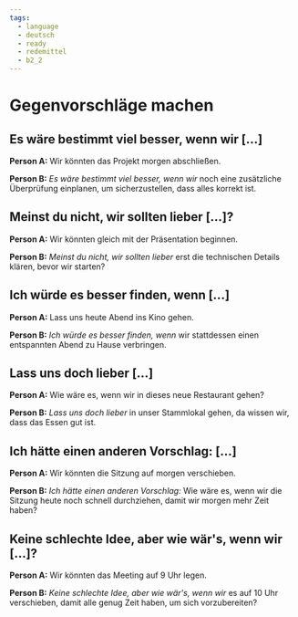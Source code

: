 ```yaml
---
tags:
  - language
  - deutsch
  - ready
  - redemittel
  - b2_2
---
```


# Gegenvorschläge machen

## Es wäre bestimmt viel besser, wenn wir [...]

**Person A:** Wir könnten das Projekt morgen abschließen.

**Person B:** _Es wäre bestimmt viel besser, wenn wir_ noch eine zusätzliche Überprüfung einplanen, um sicherzustellen, dass alles korrekt ist.

## Meinst du nicht, wir sollten lieber [...]?

**Person A:** Wir könnten gleich mit der Präsentation beginnen.

**Person B:** _Meinst du nicht, wir sollten lieber_ erst die technischen Details klären, bevor wir starten?

## Ich würde es besser finden, wenn [...]

**Person A:** Lass uns heute Abend ins Kino gehen.

**Person B:** _Ich würde es besser finden, wenn_ wir stattdessen einen entspannten Abend zu Hause verbringen.

## Lass uns doch lieber [...]

**Person A:** Wie wäre es, wenn wir in dieses neue Restaurant gehen?

**Person B:** _Lass uns doch lieber_ in unser Stammlokal gehen, da wissen wir, dass das Essen gut ist.

## Ich hätte einen anderen Vorschlag: [...]

**Person A:** Wir könnten die Sitzung auf morgen verschieben.

**Person B:** _Ich hätte einen anderen Vorschlag:_ Wie wäre es, wenn wir die Sitzung heute noch schnell durchziehen, damit wir morgen mehr Zeit haben?

## Keine schlechte Idee, aber wie wär's, wenn wir [...]?

**Person A:** Wir könnten das Meeting auf 9 Uhr legen.

**Person B:** _Keine schlechte Idee, aber wie wär's, wenn wir_ es auf 10 Uhr verschieben, damit alle genug Zeit haben, um sich vorzubereiten?
